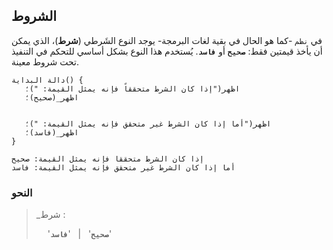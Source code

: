 ## الشروط

في `نظم` -كما هو الحال في بقية لغات البرمجة- يوجد النوع الشَرطي (**شرط**)، الذي يمكن أن يأخذ قيمتين فقط: **`صحيح`** أو **`فاسد`**.
يُستخدم هذا النوع بشكل أساسي للتحكم في التنفيذ تحت شروط معينة.

```nazm
دالة البداية() {
   اظهر("إذا كان الشرط متحققاً فإنه يمثل القيمة: ")؛
   اظهر_(صحيح)؛


   اظهر("أما إذا كان الشرط غير متحقق فإنه يمثل القيمة: ")؛
   اظهر_(فاسد)؛
}
```

```shell, rtl
إذا كان الشرط متحققاً فإنه يمثل القيمة: صحيح
أما إذا كان الشرط غير متحقق فإنه يمثل القيمة: فاسد
```

### النحو

> \_شرط :
>
> &emsp; '**`صحيح`**' &nbsp; \| &nbsp; '**`فاسد`**'
